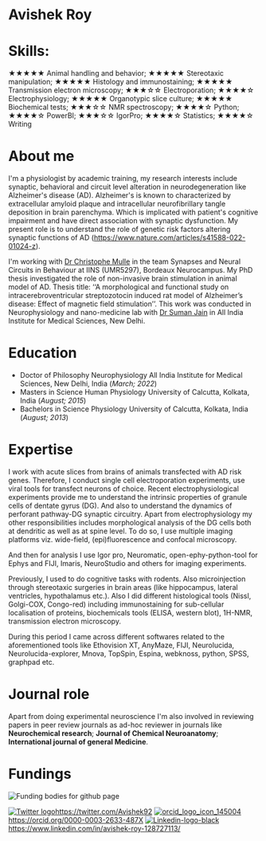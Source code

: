 # Avishek Roy 

# Skills:
★★★★★ Animal handling and behavior; ★★★★★ Stereotaxic manipulation; ★★★★★ Histology and immunostaining; ★★★★★ Transmission electron microscopy; ★★★☆☆ Electroporation; ★★★★☆ Electrophysiology; ★★★★★ Organotypic slice culture; ★★★★★
Biochemical tests; ★★★☆☆ NMR spectroscopy; ★★★★☆ Python; ★★★★☆ PowerBI; ★★★☆☆ IgorPro; ★★★★☆ Statistics; ★★★★☆ Writing





# About me

I'm a physiologist by academic training, my research interests include synaptic, behavioral and circuit level alteration in neurodegeneration like Alzheimer's disease (AD).
Alzheimer's is known to characterized by extracellular amyloid plaque and intracellular neurofibrillary tangle deposition in brain parenchyma. Which is implicated with patient's cognitive impairment and have direct association with synaptic dysfunction. My present role is to understand the role of genetic risk factors altering synaptic functions of AD (https://www.nature.com/articles/s41588-022-01024-z).

I'm working with [Dr Christophe Mulle](https://iins.u-bordeaux.fr/MULLE#mem) in the team Synapses and Neural Circuits in Behaviour at IINS (UMR5297), Bordeaux Neurocampus. My PhD thesis investigated the role of non-invasive brain stimulation in animal model of AD. Thesis title: ‘‘A morphological and functional study on intracerebroventricular streptozotocin induced rat model of Alzheimer’s disease: Effect of magnetic field stimulation’’. This work was conducted in Neurophysiology and nano-medicine lab with [Dr Suman Jain](https://www.aiims.edu/index.php?option=com_content&view=article&id=669&Itemid=1502&lang=en) in All India Institute for Medical Sciences, New Delhi.


# Education

- Doctor of Philosophy   Neurophysiology   All India Institute for Medical Sciences, New Delhi, India (_March; 2022_)  
- Masters in Science   Human Physiology   University of Calcutta, Kolkata, India (_August; 2015_)
- Bachelors in Science   Physiology   University of Calcutta, Kolkata, India (_August; 2013_)


# Expertise
I work with acute slices from brains of animals transfected with AD risk genes. Therefore, I conduct single cell electroporation experiments, use viral tools for transfect neurons of choice. Recent electrophysiological experiments provide me to understand the intrinsic properties of granule cells of dentate gyrus (DG). And also to understand the dynamics of perforant pathway-DG synaptic circuitry. Apart from electrophysiology my other responsibilities includes morphological analysis of the DG cells both at dendritic as well as at spine level. To do so, I use multiple imaging platforms viz. wide-field, (epi)fluorescence and confocal microscopy. 

And then for analysis I use Igor pro, Neuromatic, open-ephy-python-tool for Ephys and FIJI, Imaris, NeuroStudio and others for imaging experiments.    

Previously, I used to do cognitive tasks with rodents. Also microinjection through stereotaxic surgeries in brain areas (like hippocampus, lateral ventricles, hypothalamus etc.). Also I did different histological tools (Nissl, Golgi-COX, Congo-red) including immunostaining for sub-cellular localisation of proteins, biochemicals tools (ELISA, western blot), 1H-NMR, transmission electron microscopy. 

During this period I came across different softwares related to the aforementioned tools like Ethovision XT, AnyMaze, FIJI, Neurolucida, Neurolucida-explorer, Mnova, TopSpin, Espina, webknoss, python, SPSS, graphpad etc.

# Journal role
Apart from doing experimental neuroscience I'm also involved in reviewing papers in peer review journals as ad-hoc reviewer in journals like 
**Neurochemical research**; **Journal of Chemical Neuroanatomy**; **International journal of general Medicine**.

# Fundings 
![Funding bodies for github page](https://github.com/Avishek92/avishek.roy.com/assets/86578383/9f59c506-78e0-422d-adca-9c64b1473976)



[![Twitter logo](https://github.com/Avishek92/avishek.roy.com/assets/86578383/69f56572-860d-48f0-8c18-3005dcb4e57f)](https://twitter.com/Avishek92)https://twitter.com/Avishek92  [![orcid_logo_icon_145004](https://github.com/Avishek92/avishek.roy.com/assets/86578383/de36c85a-412e-4fc0-9d7a-c7265435eac9)](https://orcid.org/0000-0003-2633-487X)https://orcid.org/0000-0003-2633-487X  [![Linkedin-logo-black](https://github.com/Avishek92/avishek.roy.com/assets/86578383/19d69607-51c8-4364-a657-0a08caf1b30a)](https://www.linkedin.com/in/avishek-roy-128727113/)https://www.linkedin.com/in/avishek-roy-128727113/


